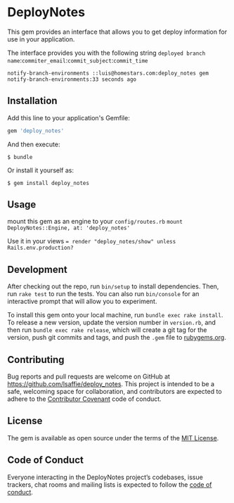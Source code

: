 # DeployNotes

This gem provides an interface that allows you to get deploy information for use in your application.

The interface provides you with the following string
`deployed branch name`:`commiter_email`:`commit_subject`:`commit_time`

`notify-branch-environments ::luis@homestars.com:deploy_notes gem notify-branch-environments:33 seconds ago`

## Installation

Add this line to your application's Gemfile:

```ruby
gem 'deploy_notes'
```

And then execute:

    $ bundle

Or install it yourself as:

    $ gem install deploy_notes

## Usage

mount this gem as an engine to your `config/routes.rb`
`mount DeployNotes::Engine, at: 'deploy_notes'`

Use it in your views
`= render "deploy_notes/show" unless Rails.env.production?`

## Development

After checking out the repo, run `bin/setup` to install dependencies. Then, run `rake test` to run the tests. You can also run `bin/console` for an interactive prompt that will allow you to experiment.

To install this gem onto your local machine, run `bundle exec rake install`. To release a new version, update the version number in `version.rb`, and then run `bundle exec rake release`, which will create a git tag for the version, push git commits and tags, and push the `.gem` file to [rubygems.org](https://rubygems.org).

## Contributing

Bug reports and pull requests are welcome on GitHub at https://github.com/lsaffie/deploy_notes. This project is intended to be a safe, welcoming space for collaboration, and contributors are expected to adhere to the [Contributor Covenant](http://contributor-covenant.org) code of conduct.

## License

The gem is available as open source under the terms of the [MIT License](https://opensource.org/licenses/MIT).

## Code of Conduct

Everyone interacting in the DeployNotes project’s codebases, issue trackers, chat rooms and mailing lists is expected to follow the [code of conduct](https://github.com/lsaffie/deploy_notes/blob/master/CODE_OF_CONDUCT.md).
